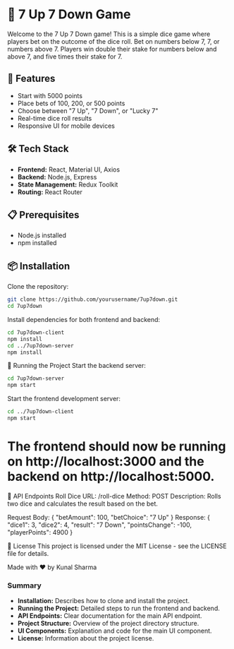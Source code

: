 # 🎲 7 Up 7 Down Game

Welcome to the 7 Up 7 Down game! This is a simple dice game where players bet on the outcome of the dice roll. Bet on numbers below 7, 7, or numbers above 7. Players win double their stake for numbers below and above 7, and five times their stake for 7.

## 🚀 Features
- Start with 5000 points
- Place bets of 100, 200, or 500 points
- Choose between "7 Up", "7 Down", or "Lucky 7"
- Real-time dice roll results
- Responsive UI for mobile devices

## 🛠️ Tech Stack
- **Frontend:** React, Material UI, Axios
- **Backend:** Node.js, Express
- **State Management:** Redux Toolkit
- **Routing:** React Router

## 📋 Prerequisites
- Node.js installed
- npm installed

## 📦 Installation

Clone the repository:

```bash
git clone https://github.com/yourusername/7up7down.git
cd 7up7down
```


Install dependencies for both frontend and backend:

```bash
cd 7up7down-client
npm install
cd ../7up7down-server
npm install
```
🔧 Running the Project
Start the backend server:

```bash
cd 7up7down-server
npm start
```

Start the frontend development server:

```bash
cd ../7up7down-client
npm start
```

# The frontend should now be running on http://localhost:3000 and the backend on http://localhost:5000.

📄 API Endpoints
Roll Dice
URL: /roll-dice
Method: POST
Description: Rolls two dice and calculates the result based on the bet.

Request Body:
{
  "betAmount": 100,
  "betChoice": "7 Up"
}
Response:
{
  "dice1": 3,
  "dice2": 4,
  "result": "7 Down",
  "pointsChange": -100,
  "playerPoints": 4900
}

📝 License
This project is licensed under the MIT License - see the LICENSE file for details.

Made with ❤️ by Kunal Sharma

### Summary
- **Installation:** Describes how to clone and install the project.
- **Running the Project:** Detailed steps to run the frontend and backend.
- **API Endpoints:** Clear documentation for the main API endpoint.
- **Project Structure:** Overview of the project directory structure.
- **UI Components:** Explanation and code for the main UI component.
- **License:** Information about the project license.
